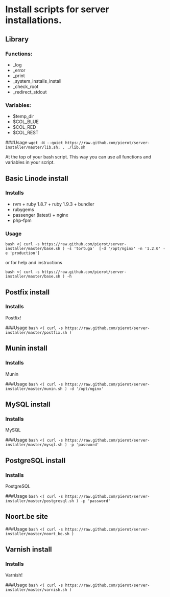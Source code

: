 Install scripts for server installations.
=========================================

Library
-------
### Functions:
* _log
* _error
* _print
* _system_installs_install
* _check_root
* _redirect_stdout

### Variables:
* $temp_dir
* $COL_BLUE
* $COL_RED
* $COL_REST

###Usage
`wget -N --quiet https://raw.github.com/pierot/server-installer/master/lib.sh; . ./lib.sh`

At the top of your bash script. This way you can use all functions and variables in your script.


Basic Linode install
-------------------
### Installs
* rvm + ruby 1.8.7 + ruby 1.9.3 + bundler
* rubygems
* passenger (latest) + nginx
* php-fpm

### Usage
`bash <( curl -s https://raw.github.com/pierot/server-installer/master/base.sh ) -s 'tortuga'  [-d '/opt/nginx' -n '1.2.0' -e 'production']`

or for help and instructions

`bash <( curl -s https://raw.github.com/pierot/server-installer/master/base.sh ) -h`

Postfix install
---------------
### Installs
Postfix!

###Usage
`bash <( curl -s https://raw.github.com/pierot/server-installer/master/postfix.sh )`

Munin install
---------------
### Installs
Munin

###Usage
`bash <( curl -s https://raw.github.com/pierot/server-installer/master/munin.sh ) -d '/opt/nginx'`

MySQL install
---------------
### Installs
MySQL

###Usage
`bash <( curl -s https://raw.github.com/pierot/server-installer/master/mysql.sh ) -p 'password'`

PostgreSQL install
---------------
### Installs
PostgreSQL

###Usage
`bash <( curl -s https://raw.github.com/pierot/server-installer/master/postgresql.sh ) -p 'password'`

Noort.be site
------------

###Usage
`bash <( curl -s https://raw.github.com/pierot/server-installer/master/noort_be.sh )`

Varnish install
---------------
### Installs
Varnish!

###Usage
`bash <( curl -s https://raw.github.com/pierot/server-installer/master/varnish.sh )`
